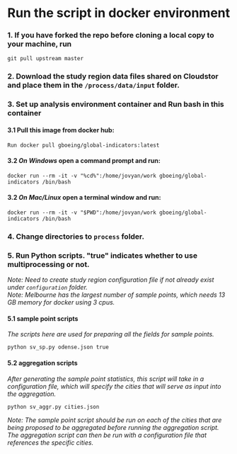 # Run the script in docker environment

### 1. If you have forked the repo before cloning a local copy to your machine, run
```
git pull upstream master
```

### 2. Download the study region data files shared on Cloudstor and place them in the ``/process/data/input`` folder.


### 3. Set up analysis environment container and Run bash in this container
#### 3.1 Pull this image from docker hub:
```
Run docker pull gboeing/global-indicators:latest
```

#### 3.2 *On Windows* open a command prompt and run:
```
docker run --rm -it -v "%cd%":/home/jovyan/work gboeing/global-indicators /bin/bash
```

#### 3.2 *On Mac/Linux* open a terminal window and run:
```
docker run --rm -it -v "$PWD":/home/jovyan/work gboeing/global-indicators /bin/bash
```

### 4. Change directories to ``process`` folder.


### 5. Run Python scripts. "true" indicates whether to use multiprocessing or not.
*Note: Need to create study region configuration file if not already exist under `configuration` folder.*    
*Note: Melbourne has the largest number of sample points, which needs 13 GB memory for docker using 3 cpus.*    

#### 5.1 sample point scripts  
*The scripts here are used for preparing all the fields for sample points.*
```
python sv_sp.py odense.json true
```

#### 5.2 aggregation scripts  
*After generating the sample point statistics, this script will take in a configuration file, which will specify the cities that will serve as input into the aggregation.*
```
python sv_aggr.py cities.json
```

*Note: The sample point script should be run on each of the cities that are being proposed to be aggregated before running the aggregation script. The aggregation script can then be run with a configuration file that references the specific cities.*

